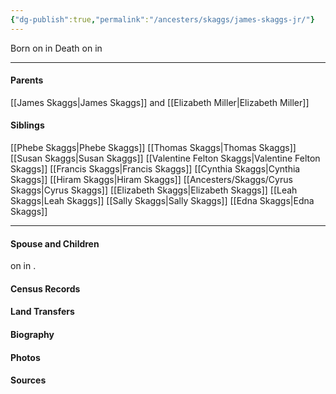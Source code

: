 ```yaml
---
{"dg-publish":true,"permalink":"/ancesters/skaggs/james-skaggs-jr/"}
---
```


Born on  <!-- link to date --> in <!-- link to place -->
Death on <!-- link to date --> in <!-- link to place -->

---
#### Parents

[[James Skaggs\|James Skaggs]] and [[Elizabeth Miller\|Elizabeth Miller]]
#### Siblings
[[Phebe Skaggs\|Phebe Skaggs]]
[[Thomas Skaggs\|Thomas Skaggs]]
[[Susan Skaggs\|Susan Skaggs]]
[[Valentine Felton Skaggs\|Valentine Felton Skaggs]]
[[Francis Skaggs\|Francis Skaggs]]
[[Cynthia Skaggs\|Cynthia Skaggs]]
[[Hiram Skaggs\|Hiram Skaggs]]
[[Ancesters/Skaggs/Cyrus Skaggs\|Cyrus Skaggs]]
[[Elizabeth Skaggs\|Elizabeth Skaggs]]
[[Leah Skaggs\|Leah Skaggs]]
[[Sally Skaggs\|Sally Skaggs]]
[[Edna Skaggs\|Edna Skaggs]]

---
#### Spouse and Children
<!-- Link to spouse --> on <!-- link to date --> in <!-- link to place -->.
<!-- Link to child -->

#### Census Records

#### Land Transfers

#### Biography

#### Photos

#### Sources

